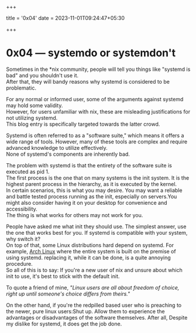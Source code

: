 +++

title = '0x04'
date = 2023-11-01T09:24:47+05:30

+++

# 0x04 — systemdo or systemdon't

Sometimes in the *nix community, people will tell you things like "systemd is bad" and you shouldn't use it.  
After that, they will bandy reasons why systemd is considered to be problematic.  

For any normal or informed user, some of the arguments against systemd may hold some validity.  
However, for users unfamiliar with nix, these are misleading justifications for not utilizing systemd.  
This blog entry is specifically targeted towards the latter crowd.  

Systemd is often referred to as a "software suite," which means it offers a wide range of tools. However, many of these tools are complex and require advanced knowledge to utilize effectively.  
None of systemd's components are inherently bad.  

The problem with systemd is that the entirety of the software suite is executed as pid 1.  
The first process is the one that on many systems is the init system. It is the highest parent process in the hierarchy, as it is executed by the kernel.  
In certain scenarios, this is what you may desire. You may want a reliable and battle tested process running as the init, especially on servers.You might also consider having it on your desktop for convenience and accessibility.  
The thing is what works for others may not work for you.  

People have asked me what init they should use. The simplest answer, use the one that works best for you. If systemd is compatible with your system, why switch it?  
On top of that, some Linux distributions hard depend on systemd. For example, [Arch Linux](https://archlinux.org/)  where the entire system is built on the premise of using systemd. replacing it, while it can be done, is a quite annoying procedure.  
So all of this is to say: If you're a new user of nix and unsure about which init to use, it's best to stick with the default init.  

To quote a friend of mine, _"Linux users are all about freedom of choice, right up until someone's choice differs from theirs."_    

On the other hand, if you're the redpilled based user who is preaching to the newer, pure linux users:Shut up. Allow them to experience the advantages or disadvantages of the software themselves. 
After all, Despite my dislike for systemd, it does get the job done.  